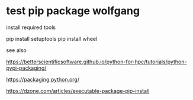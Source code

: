 # test pip package wolfgang

install required tools


pip install setuptools
pip install wheel


see also

https://betterscientificsoftware.github.io/python-for-hpc/tutorials/python-pypi-packaging/

https://packaging.python.org/

https://dzone.com/articles/executable-package-pip-install
